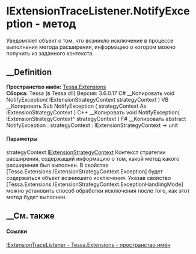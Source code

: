 # IExtensionTraceListener.NotifyException - метод
Уведомляет объект о том, что возникло исключение в процессе выполнения метода
расширения, информацию о котором можно получить из заданного контекста.
## __Definition
 **Пространство имён:** [Tessa.Extensions](N_Tessa_Extensions.htm)  
 **Сборка:** Tessa (в Tessa.dll) Версия: 3.6.0.17
C# __Копировать
     void NotifyException(
    	IExtensionStrategyContext strategyContext
    )
VB __Копировать
     Sub NotifyException ( 
    	strategyContext As IExtensionStrategyContext
    )
C++ __Копировать
     void NotifyException(
    	IExtensionStrategyContext^ strategyContext
    )
F# __Копировать
     abstract NotifyException : 
            strategyContext : IExtensionStrategyContext -> unit 
#### Параметры
strategyContext
[IExtensionStrategyContext](T_Tessa_Extensions_IExtensionStrategyContext.htm)
     Контекст стратегии расширения, содержащий информацию о том, какой метод какого расширения был выполнен. В свойстве [Tessa.Extensions.IExtensionStrategyContext.Exception] будет содержаться объект возникшего исключения. Указав свойство [Tessa.Extensions.IExtensionStrategyContext.ExceptionHandlingMode] можно установить способ обработки исключения после того, как этот метод будет выполнен. 
## __См. также
#### Ссылки
[IExtensionTraceListener - ](T_Tessa_Extensions_IExtensionTraceListener.htm)
[Tessa.Extensions - пространство имён](N_Tessa_Extensions.htm)
